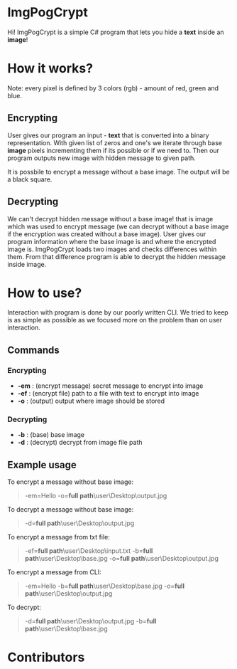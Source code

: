 # ImgPogCrypt

Hi! ImgPogCrypt is a simple C# program that lets you hide a **text** inside an **image**!

# How it works?

Note: every pixel is defined by 3 colors (rgb) - amount of red, green and blue.

## Encrypting

User gives our program an input - **text** that is converted into a binary representation.
With given list of zeros and one's we iterate through base **image** pixels incrementing them if its possible or if we need to. Then our program outputs new image with hidden message to given path.

It is possbile to encrypt a message without a base image. The output will be a black square.

## Decrypting

We can't decrypt hidden message without a base image! that is image which was used to encrypt message (we can decrypt without a base image if the encryption was created without a base image).
User gives our program information where the base image is and where the encrypted image is. ImgPogCrypt loads two images and checks differences within them.
From that difference program is able to decrypt the hidden message inside image.

# How to use?

Interaction with program is done by our poorly written CLI.
We tried to keep is as simple as possible as we focused more on the problem than on user interaction.

## Commands

### Encrypting

- **-em** : (encrypt message) secret message to encrypt into image
- **-ef** : (encrypt file) path to a file with text to encrypt into image
- **-o** : (output) output where image should be stored

### Decrypting

- **-b** : (base) base image
- **-d** : (decrypt) decrypt from image file path

## Example usage

To encrypt a message without base image:

> -em=Hello -o=**full path**\user\Desktop\output.jpg

To decrypt a message without base image:

> -d=**full path**\user\Desktop\output.jpg

To encrypt a message from txt file:

> -ef=**full path**\user\Desktop\input.txt -b=**full path**\user\Desktop\base.jpg -o=**full path**\user\Desktop\output.jpg

To encrypt a message from CLI:

> -em=Hello -b=**full path**\user\Desktop\base.jpg -o=**full path**\user\Desktop\output.jpg

To decrypt:

> -d=**full path**\user\Desktop\output.jpg -b=**full path**\user\Desktop\base.jpg

# Contributors
